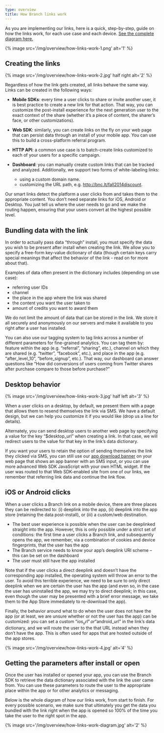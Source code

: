 ```yaml
---
type: overview
title: How Branch links work
---
```


As you are implementing our links, here is a quick, step-by-step, guide on how the links work, for each use case and each device. [See the complete diagram here.](/img/overview/how-links-work-diagram.jpg) 

{% image src='/img/overview/how-links-work-1.png' alt='1' %}


## Creating the links

{% image src='/img/overview/how-links-work-2.jpg' half right alt='2' %}

Regardless of how the link gets created, all links behave the same way. Links can be created in the following ways:

* **Mobile SDKs**: every time a user clicks to share or invite another user, it is best practice to create a new link for that action. That way, you can customize the post-install experience for the next generation user to the exact context of the share (whether it’s a piece of content, the sharer’s face, or other customizations).

* **Web SDK**: similarly, you can create links on the fly on your web page that can persist data through an install of your mobile app. You can use this to build a cross-platform referral program.

* **HTTP API**: a common use case is to batch-create links customized to each of your users for a specific campaign.

* **Dashboard**: you can manually create custom links that can be tracked and analyzed. Additionally, we support two forms of white-labeling links:
	- using a custom domain name.
	- customizing the URL path, e.g. http://bnc.lt/fall2014discount.

Our smart links detect the platform a user clicks from and takes them to the appropriate content. You don’t need separate links for iOS, Android or Desktop. You just tell us where the user needs to go and we make the routing happen, ensuring that your users convert at the highest possible level.


## Bundling data with the link

In order to actually pass data “through” install, you must specify the data you wish to be present after install when creating the link. We allow you to specify a free-form key-value dictionary of data (though certain keys carry special meanings that affect the behavior of the link - read on for more about that).

Examples of data often present in the dictionary includes (depending on use case):
- referring user IDs
- channel
- the place in the app where the link was shared
- the content you want the user taken to
- amount of credits you want to award them

We do not limit the amount of data that can be stored in the link. We store it all securely and anonymously on our servers and make it available to you right after a user has installed.

You can also use our tagging system to tag links across a number of different parameters for fine-grained analytics. You can tag them by: feature within the app (e.g. “referral”, “sharing”, etc.), channel on which they are shared (e.g. “twitter”, “facebook”, etc.), and place in the app (e.g. “after_level_10”, “before_signup”, etc.). That way, our dashboard can answer questions like “How did conversions of users coming from Twitter shares after purchase compare to those before purchase?”


## Desktop behavior

{% image src='/img/overview/how-links-work-3.jpg' half left alt='3' %}

When a user clicks on a desktop, by default, we present them with a page that allows them to resend themselves the link via SMS. We have a default design, but we can help you customize it if you would like (drop us a line for details).

Alternately, you can send desktop users to another web page by specifying a value for the key “$desktop_url” when creating a link. In that case, we will redirect users to the value for that key in the link’s data dictionary.

If you want your users to retain the option of sending themselves the link they clicked via SMS, you can still use our [app download banner](/recipes/app_download_banner/ios/) on your web page that shows an app banner with an SMS input, or you can use more advanced Web SDK JavaScript with your own HTML widget. If the user was routed to that Web SDK-enabled site from one of our links, we remember that referring link data and continue the link flow.


## iOS or Android clicks

When a user clicks a Branch link on a mobile device, there are three places they can be redirected to: (i) deeplink into the app, (ii) deeplink into the app store (retaining the data post-install), or (iii) a custom/web destination.

- The best user experience is possible when the user can be deeplinked straight into the app. However, this is only possible under a strict set of conditions: the first time a user clicks a Branch link, and subsequently opens the app, we remember, via a combination of cookies and device fingerprints, that the user has the app
- The Branch service needs to know your app’s deeplink URI scheme – this can be set on the dashboard
- The user must still have the app installed

Note that if the user clicks a direct deeplink and doesn’t have the corresponding app installed, the operating system will throw an error to the user. To avoid this terrible experience, we need to be sure to only direct deeplink when we are certain the user has the app (and even so, in the case the user has uninstalled the app, we may try to direct deeplink; in this case, even though the user may be presented with a brief error message, we take them to the App Store immediately to re-download the app).

Finally, the behavior around what to do when the user does not have the app (or at least, we are unsure whether or not the user has the app) can be customized: you can set a custom “$ios_url” or “$android_url” in the link’s data dictionary, and we will route the user to the that URL instead when they don’t have the app. This is often used for apps that are hosted outside of the app stores.

{% image src='/img/overview/how-links-work-4.jpg' alt='4' %}


## Getting the parameters after install or open

Once the user has installed or opened your app, you can use the Branch SDK to retrieve the data dictionary associated with the link the user came from. You can use these parameters to route the user to the appropriate place within the app or for other analytics or messaging.

Below is the whole diagram of how our links work, from start to finish. For every possible scenario, we make sure that ultimately you get the data you bundled with the link right when the app is opened so 100% of the time you take the user to the right spot in the app.

{% image src='/img/overview/how-links-work-diagram.jpg' alt='2' %}

